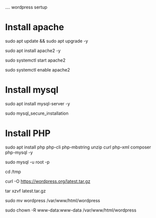 .... wordpress sertup 

# Install apache

sudo apt update && sudo apt upgrade -y

sudo apt install apache2 -y

sudo systemctl start apache2

sudo systemctl enable apache2

# Install mysql

sudo apt install mysql-server -y

sudo mysql_secure_installation

# Install PHP

sudo apt install php php-cli php-mbstring unzip curl php-xml composer php-mysql -y

sudo mysql -u root -p



cd /tmp

curl -O https://wordpress.org/latest.tar.gz

tar xzvf latest.tar.gz

sudo mv wordpress /var/www/html/wordpress

sudo chown -R www-data:www-data /var/www/html/wordpress



